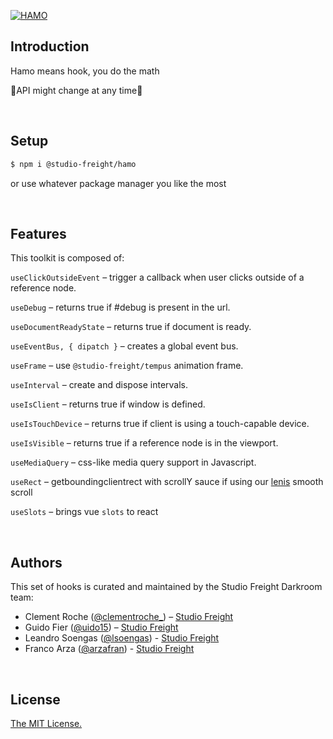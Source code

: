 [![HAMO](https://assets.studiofreight.com/hamo/header.png)](https://github.com/studio-freight/hamo)

<!-- <p align="center">
  <a aria-label="Vercel logo" href="https://vercel.com">
    <img src="https://badgen.net/badge/icon/Next?icon=zeit&label&color=black&labelColor=black">
  </a>
  <br/>
  <a aria-label="NPM version" href="https://www.npmjs.com/package/swr">
    <img alt="" src="https://badgen.net/npm/v/swr?color=black&labelColor=black">
  </a>
  <a aria-label="Package size" href="https://bundlephobia.com/result?p=swr">
    <img alt="" src="https://badgen.net/bundlephobia/minzip/swr?color=black&labelColor=black">
  </a>
  <a aria-label="License" href="https://github.com/vercel/swr/blob/main/LICENSE">
    <img alt="" src="https://badgen.net/npm/license/swr?color=black&labelColor=black">
  </a>
</p> -->

## Introduction

Hamo means hook, you do the math

🚧API might change at any time🚧

<br/>

## Setup

```bash
$ npm i @studio-freight/hamo
```

or use whatever package manager you like the most

<br/>

## Features

This toolkit is composed of:

`useClickOutsideEvent` – trigger a callback when user clicks outside of a reference node.

`useDebug` – returns true if #debug is present in the url.

`useDocumentReadyState` – returns true if document is ready.

`useEventBus, { dipatch }` – creates a global event bus.

`useFrame` – use `@studio-freight/tempus` animation frame.

`useInterval` – create and dispose intervals.

`useIsClient` – returns true if window is defined.

`useIsTouchDevice` – returns true if client is using a touch-capable device.

`useIsVisible` – returns true if a reference node is in the viewport.

`useMediaQuery` – css-like media query support in Javascript.

`useRect` – getboundingclientrect with scrollY sauce if using our [lenis](https://github.com/studio-freight/lenis) smooth scroll

`useSlots` – brings vue `slots` to react

<br/>

## Authors

This set of hooks is curated and maintained by the Studio Freight Darkroom team:

- Clement Roche ([@clementroche\_](https://twitter.com/clementroche_)) – [Studio Freight](https://studiofreight.com)
- Guido Fier ([@uido15](https://twitter.com/uido15)) – [Studio Freight](https://studiofreight.com)
- Leandro Soengas ([@lsoengas](https://twitter.com/lsoengas)) - [Studio Freight](https://studiofreight.com)
- Franco Arza ([@arzafran](https://twitter.com/arzafran)) - [Studio Freight](https://studiofreight.com)

<br/>

## License

[The MIT License.](https://opensource.org/licenses/MIT)
